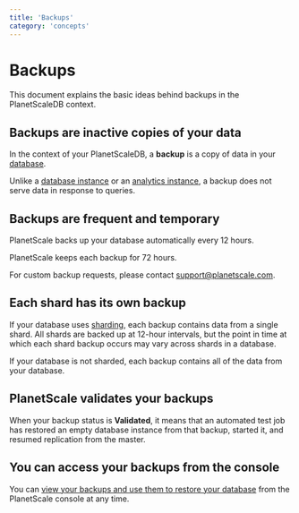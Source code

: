 ```yaml
---
title: 'Backups'
category: 'concepts'
---
```


# Backups

This document explains the basic ideas behind backups in the PlanetScaleDB context.

## Backups are inactive copies of your data

In the context of your PlanetScaleDB, a **backup** is a copy of data in your [database](psdb/databases).

Unlike a [database instance](psdb/database-instances) or an [analytics instance](psdb/analytics-instances), a backup does not serve data in response to queries.

## Backups are frequent and temporary

PlanetScale backs up your database automatically every 12 hours.

PlanetScale keeps each backup for 72 hours.

For custom backup requests, please contact <support@planetscale.com>.

## Each shard has its own backup

If your database uses [sharding](psdb/sharding-schemes), each backup contains data from a single shard. All shards are backed up at 12-hour intervals, but the point in time at which each shard backup occurs may vary across shards in a database.

If your database is not sharded, each backup contains all of the data from your database.

## PlanetScale validates your backups

When your backup status is **Validated**, it means that an automated test job has restored an empty database instance from that backup, started it, and resumed replication from the master.

## You can access your backups from the console

You can [view your backups and use them to restore your database](psdb/restoring-backups) from the PlanetScale console at any time.
